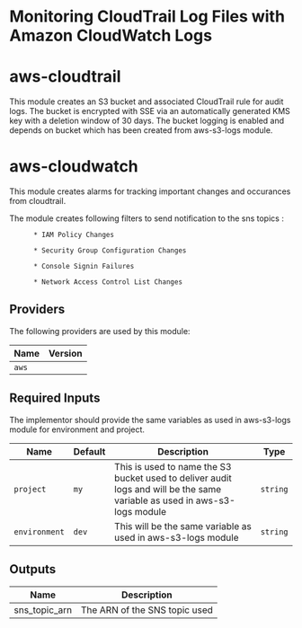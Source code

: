 # Monitoring CloudTrail Log Files with Amazon CloudWatch Logs

# aws-cloudtrail
This module creates an S3 bucket and associated CloudTrail rule for audit logs. The bucket is encrypted with SSE via an automatically generated KMS key with a deletion window of 30 days. 
The bucket logging is enabled and depends on bucket which has been created from aws-s3-logs module. 

# aws-cloudwatch
This module creates alarms for tracking important changes and occurances from cloudtrail. 

The module creates following filters to send notification to the sns topics :

          * IAM Policy Changes
         
          * Security Group Configuration Changes
             
          * Console Signin Failures
         
          * Network Access Control List Changes


## Providers

The following providers are used by this module:

| Name | Version |
| ---- | ------- |
| `aws`  |         |

## Required Inputs

The implementor should provide the same variables as used in aws-s3-logs module for environment and project.

| Name | Default | Description | Type |
| ---- | ------- | ----------- | ------- |
| `project` | `my` | This is used to name the S3 bucket used to deliver audit logs and will be the same variable as used in aws-s3-logs module | `string` |
| `environment` |`dev`    |This will be the same variable as used in aws-s3-logs module | `string` |


## Outputs

| Name | Description |
| ---- | ------- |
| sns_topic_arn  | The ARN of the SNS topic used        |


